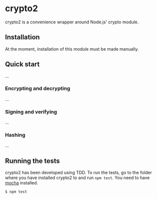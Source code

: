 # crypto2

crypto2 is a convenience wrapper around Node.js' crypto module.

## Installation

At the moment, installation of this module must be made manually.

## Quick start

...

### Encrypting and decrypting

...

### Signing and verifying

...

### Hashing

...

## Running the tests

crypto2 has been developed using TDD. To run the tests, go to the folder where you have installed crypto2 to and run `npm test`. You need to have [mocha](https://github.com/visionmedia/mocha) installed.

    $ npm test